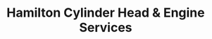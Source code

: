 ---
title: "Hamilton Cylinder Head & Engine Services"
url: /hamilton/hamilton-cylinder-head-and-engine-services/
shop: car repair
---